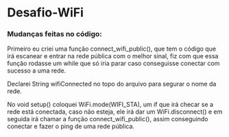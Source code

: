 # Desafio-WiFi

### Mudanças feitas no código:
Primeiro eu criei uma função connect_wifi_public(), que tem o código que irá escanear e entrar na rede pública com o melhor sinal, fiz com que essa função rodasse um while que só iria parar caso conseguisse conectar com sucesso a uma rede.

Declarei String wifiConnected no topo do arquivo para segurar o nome da rede.

No void setup() coloquei WiFi.mode(WIFI_STA), um if que irá checar se a rede está conectada, caso não esteja, ele irá dar um WiFi.disconnect() e em seguida irá chamar a função connect_wifi_public(), assim conseguindo conectar e fazer o ping de uma rede pública.

